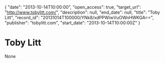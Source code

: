 {
  "date": "2013-10-14T10:00:00", 
  "open_access": true, 
  "target_url": "http://www.tobylitt.com/", 
  "description": null, 
  "end_date": null, 
  "title": "Toby Litt", 
  "record_id": "20131014T100000/YNk8/xdPPWiwVuOWnHWKGA==", 
  "publisher": "tobylitt.com", 
  "start_date": "2013-10-14T10:00:00Z"
}

# Toby Litt

None